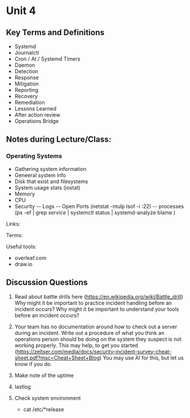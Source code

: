 # Unit 4

## Key Terms and Definitions

- Systemd
- Journalctl
- Cron / At / Systemd Timers
- Daemon
- Detection
- Response
- Mitigation
- Reporting
- Recovery
- Remediation
- Lessons Learned
- After action review
- Operations Bridge

## Notes during Lecture/Class: 

### Operating Systems
- Gathering system information
- Geneeral system info
- Disk that exist and filesystems
- System usage stats (iostat)
- Memory
- CPU
- Security
-- Logs
-- Open Ports (netstat -ntulp lsof -i :22)
-- processes (ps -ef | grep *service* | systemctl status | systemd-analyze blame )

Links:

Terms:

Useful tools:
- overleaf.com
- draw.io

## Discussion Questions

1. Read about battle drills here (https://en.wikipedia.org/wiki/Battle_drill)
Why might it be important to practice incident handling before an incident occurs?
Why might it be important to understand your tools before an incident occurs?

2. Your team has no documentation around how to check out a server during an incident. Write out a procedure of what you think an operations person should be doing on the system they suspect is not working properly. This may help, to get you started (https://zeltser.com/media/docs/security-incident-survey-cheat-sheet.pdf?msc=Cheat+Sheet+Blog) You may use AI for this, but let us know if you do.

1. Make note of the uptime
2. lastlog 
3. Check system environment
    - cat /etc/\*release
    

